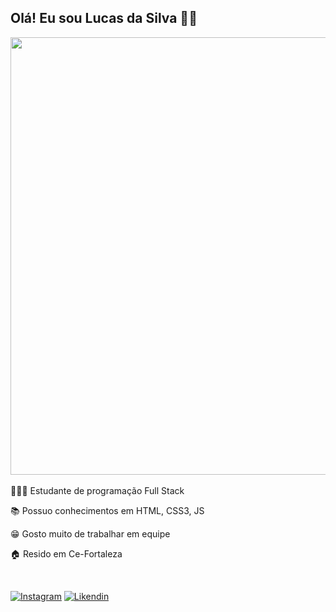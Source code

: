 ## Olá! Eu sou Lucas da Silva 👋🏻 <br/>

 <div>

<img src="https://user-images.githubusercontent.com/112489137/188745801-7dcbc5bd-c7f9-4a1b-8856-cb7895150667.jpg" width="700px" large="20px"/>
</div>
<br/>
👨🏻‍💻 Estudante de programação Full Stack <br/>

📚 Possuo conhecimentos em HTML, CSS3, JS <br/>

😁 Gosto muito de trabalhar em equipe <br/>

🏠 Resido em Ce-Fortaleza <br/>

<br/>

[![Instagram](https://img.shields.io/badge/Instagram-E4405F?style=for-the-badge&logo=instagram&logoColor=white)](https://www.instagram.com/_lcss2/)
[![Likendin](https://img.shields.io/badge/LinkedIn-0077B5?style=for-the-badge&logo=linkedin&logoColor=white)](https://www.linkedin.com/in/lucas-da-silva-lima-479133232/)










